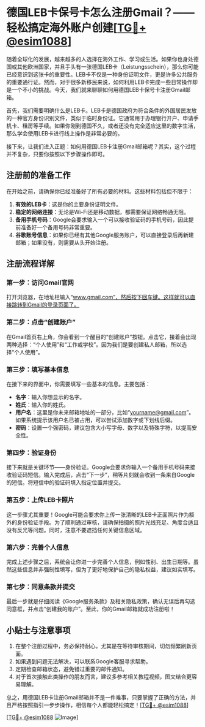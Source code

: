 # 德国LEB卡保号卡怎么注册Gmail？——轻松搞定海外账户创建[[TG💪+ @esim1088](https://t.me/s/esim1088)]

随着全球化的发展，越来越多的人选择在海外工作、学习或生活。如果你也身处德国或其他欧洲国家，并且手头有一张德国LEB卡（Leistungsschein），那么你可能已经意识到这张卡的重要性。LEB卡不仅是一种身份证明文件，更是许多公共服务的重要通行证。然而，对于很多新移民来说，如何利用LEB卡完成一些日常操作却是一个不小的挑战。今天，我们就来聊聊如何用德国LEB卡保号卡注册Gmail邮箱。

首先，我们需要明确什么是LEB卡。LEB卡是德国政府为符合条件的外国居民发放的一种官方身份识别文件，类似于临时身份证。它通常用于办理银行开户、申请手机卡、租房等手续。如果你刚到德国不久，或者还没有完全适应这里的数字生活，那么学会使用LEB卡进行线上操作是非常必要的。

接下来，让我们进入正题：如何用德国LEB卡注册Gmail邮箱呢？其实，这个过程并不复杂，只要你按照以下步骤操作即可。

## 注册前的准备工作

在开始之前，请确保你已经准备好了所有必要的材料。这些材料包括但不限于：

1. **有效的LEB卡**：这是你的主要身份证明文件。
2. **稳定的网络连接**：无论是Wi-Fi还是移动数据，都需要保证网络畅通无阻。
3. **备用手机号码**：Google会要求输入一个可以接收验证码的手机号码，因此提前准备好一个备用号码非常重要。
4. **谷歌账号信息**：如果你已经有其他Google服务账户，可以直接登录后再新建邮箱；如果没有，则需要从头开始注册。

## 注册流程详解

### 第一步：访问Gmail官网

打开浏览器，在地址栏输入“www.gmail.com”，然后按下回车键。这样就可以直接跳转到Gmail的登录页面了。

### 第二步：点击“创建账户”

在Gmail首页右上角，你会看到一个醒目的“创建账户”按钮。点击它，接着会出现两种选择：“个人使用”和“工作或学校”。因为我们是要创建私人邮箱，所以选择“个人使用”。

### 第三步：填写基本信息

在接下来的界面中，你需要填写一些基本的信息。主要包括：

- **名字**：输入你想显示的名字。
- **姓氏**：输入你的姓氏。
- **用户名**：这里是你未来邮箱地址的一部分，比如“yourname@gmail.com”。如果系统提示该用户名已被占用，可以尝试添加数字或下划线后缀。
- **密码**：设置一个强密码，建议包含大小写字母、数字以及特殊字符，以提高安全性。

### 第四步：验证身份

接下来就是关键环节——身份验证。Google会要求你输入一个备用手机号码来接收验证码短信。输入完成后，点击“下一步”，稍等片刻就会收到一条来自Google的短信。将短信中的验证码填入指定位置并提交。

### 第五步：上传LEB卡照片

这一步骤尤其重要！Google可能会要求你上传一张清晰的LEB卡正面照片作为额外的身份验证手段。为了顺利通过审核，请确保拍摄的照片光线充足、角度合适且没有反光等问题。同时，注意不要遮挡任何关键信息区域。

### 第六步：完善个人信息

完成上述步骤之后，系统会让你进一步完善个人信息，例如性别、出生日期等。虽然这些信息并非强制性填写，但为了更好地保护自己的隐私权益，建议如实填写。

### 第七步：同意条款并提交

最后一步就是仔细阅读《Google服务条款》及相关隐私政策，确认无误后再勾选同意框，并点击“创建我的账户”。至此，你的Gmail邮箱就成功注册啦！

## 小贴士与注意事项

1. 在整个注册过程中，务必保持耐心，尤其是在等待审核期间，切勿频繁刷新页面。
2. 如果遇到问题无法解决，可以联系Google客服寻求帮助。
3. 定期检查邮箱状态，避免错过重要的邮件通知。
4. 对于首次接触此类操作的朋友而言，建议多参考相关教程视频，图文结合更容易理解。

总之，用德国LEB卡注册Gmail邮箱并不是一件难事，只要掌握了正确的方法，并且严格按照指引一步步操作，相信每个人都能轻松搞定！[[TG💪+ @esim1088](https://t.me/s/esim1088)]

[[TG💪+ @esim1088](https://t.me/s/esim1088) ![Image](https://i.postimg.cc/4NQfJmqS/Snipaste-2025-05-13-00-14-12.png)]